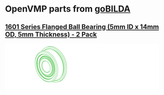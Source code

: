 # OpenVMP parts from [goBILDA](https://www.gobilda.com/)
## [1601 Series Flanged Ball Bearing (5mm ID x 14mm OD, 5mm Thickness) - 2 Pack](https://www.gobilda.com/1601-series-flanged-ball-bearing-5mm-id-x-14mm-od-5mm-thickness-2-pack/)

[<img alt='1601 Series Flanged Ball Bearing (5mm ID x 14mm OD, 5mm Thickness) - 2 Pack' src='https://github.com/openvmp/openvmp-models/blob/main/generated_files/parts/gobilda/motion-bearing-flanged-5mm.png'/>](https://github.com/openvmp/openvmp-models/blob/main/generated_files/parts/gobilda/motion-bearing-flanged-5mm.stl)

